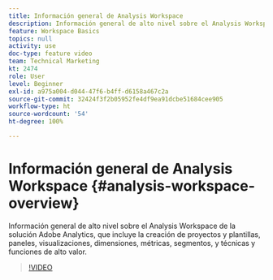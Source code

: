 ```yaml
---
title: Información general de Analysis Workspace
description: Información general de alto nivel sobre el Analysis Workspace de la solución Adobe Analytics, que incluye la creación de proyectos y plantillas, paneles, visualizaciones, dimensiones, métricas, segmentos, y técnicas y funciones de alto valor.
feature: Workspace Basics
topics: null
activity: use
doc-type: feature video
team: Technical Marketing
kt: 2474
role: User
level: Beginner
exl-id: a975a004-d044-47f6-b4ff-d6158a467c2a
source-git-commit: 32424f3f2b05952fe4df9ea91dcbe51684cee905
workflow-type: ht
source-wordcount: '54'
ht-degree: 100%

---
```


# Información general de Analysis Workspace {#analysis-workspace-overview}

Información general de alto nivel sobre el Analysis Workspace de la solución Adobe Analytics, que incluye la creación de proyectos y plantillas, paneles, visualizaciones, dimensiones, métricas, segmentos, y técnicas y funciones de alto valor.

>[!VIDEO](https://video.tv.adobe.com/v/26266/?quality=12)
